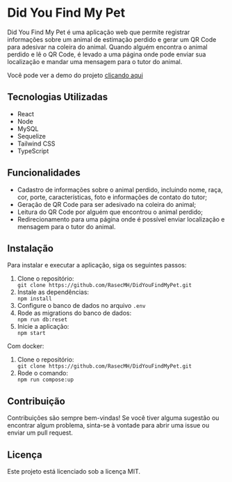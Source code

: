  <h1>Did You Find My Pet</h1>
  <p>Did You Find My Pet é uma aplicação web que permite registrar informações sobre um animal de estimação perdido e gerar um QR Code para adesivar na coleira do animal. Quando alguém encontra o animal perdido e lê o QR Code, é levado a uma página onde pode enviar sua localização e mandar uma mensagem para o tutor do animal.</p>
  <p>Você pode ver a demo do projeto <a target="_blank" href="https://did-you-find-my-pet-front.vercel.app">clicando aqui</a></p>
  <h2>Tecnologias Utilizadas</h2>
  <ul>
    <li>React</li>
    <li>Node</li>
    <li>MySQL</li>
    <li>Sequelize</li>
    <li>Tailwind CSS</li>
    <li>TypeScript</li>
  </ul>
  <h2>Funcionalidades</h2>
  <ul>
    <li>Cadastro de informações sobre o animal perdido, incluindo nome, raça, cor, porte, características, foto e informações de contato do tutor;</li>
    <li>Geração de QR Code para ser adesivado na coleira do animal;</li>
    <li>Leitura do QR Code por alguém que encontrou o animal perdido;</li>
    <li>Redirecionamento para uma página onde é possível enviar localização e mensagem para o tutor do animal.</li>
  </ul>
  <h2>Instalação</h2>
  <p>Para instalar e executar a aplicação, siga os seguintes passos:</p>
  <ol>
    <li>Clone o repositório:</li>
    <code>git clone https://github.com/RasecMH/DidYouFindMyPet.git</code>
    <li>Instale as dependências:</li>
    <code>npm install</code>
    <li>Configure o banco de dados no arquivo <code>.env</code></li>
    <li>Rode as migrations do banco de dados:</li>
    <code>npm run db:reset</code>
    <li>Inicie a aplicação:</li>
    <code>npm start</code>
  </ol>
  <p>Com docker:</p>
  <ol>
    <li>Clone o repositório:</li>
    <code>git clone https://github.com/RasecMH/DidYouFindMyPet.git</code>
    <li>Rode o comando:</li>
    <code>npm run compose:up</code>
  </ol>
  <h2>Contribuição</h2>
  <p>Contribuições são sempre bem-vindas! Se você tiver alguma sugestão ou encontrar algum problema, sinta-se à vontade para abrir uma issue ou enviar um pull request.</p>
  <h2>Licença</h2>
  <p>Este projeto está licenciado sob a licença MIT.</p>
